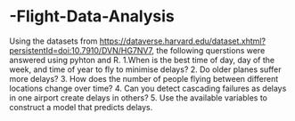 # -Flight-Data-Analysis
Using the datasets from https://dataverse.harvard.edu/dataset.xhtml?persistentId=doi:10.7910/DVN/HG7NV7, the following querstions were answered using pyhton and R.
1.When is the best time of day, day of the week, and time of year to fly to minimise delays?
2. Do older planes suffer more delays?
3. How does the number of people flying between different locations change over time?
4. Can you detect cascading failures as delays in one airport create delays in others?
5. Use the available variables to construct a model that predicts delays.
